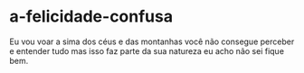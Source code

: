 # a-felicidade-confusa
Eu vou voar a sima dos céus e das montanhas você não consegue perceber e entender tudo mas isso faz parte da sua natureza eu acho não sei fique bem.
